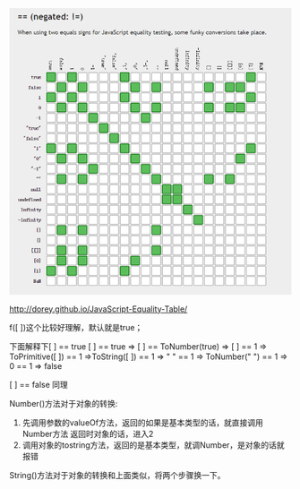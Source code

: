 ![各种比较](../images/==比较.jpg)

http://dorey.github.io/JavaScript-Equality-Table/

f([ ])这个比较好理解，默认就是true；

下面解释下[ ] == true
[ ] == true => [ ] == ToNumber(true) => [ ] == 1 => ToPrimitive([ ]) == 1 =>ToString([ ]) == 1 => " " == 1 => ToNumber(" ")  == 1 => 0 == 1 => false

[ ] == false 同理

Number()方法对于对象的转换:

 1. 先调用参数的valueOf方法，返回的如果是基本类型的话，就直接调用Number方法
返回时对象的话，进入2
 2. 调用对象的tostring方法，返回的是基本类型，就调Number，是对象的话就报错

String()方法对于对象的转换和上面类似，将两个步骤换一下。 
  
